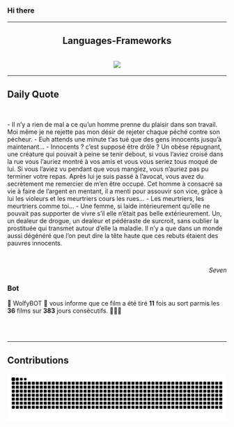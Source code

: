 ### Hi there
<hr/>
<p>
</p>
<h2 align="center">
 Languages-Frameworks
</h2>
<br/>
<div align="center">
 <a href="https://skillicons.dev">
  <img src="https://skillicons.dev/icons?i=react,nextjs,aws,docker,mongodb,python,express,django,html,css,tailwind,javascript,ts,nodejs,github"/>
 </a>
</div>
<hr/>
<div>
 <h2>
  Daily Quote
 </h2>
 <br/>
 <div>
  <p id="quote">
   - Il n’y a rien de mal a ce qu’un homme prenne du plaisir dans son travail. Moi même je ne rejette pas mon désir de rejeter chaque péché contre son pécheur.
- Euh attends une minute t’as tué que des gens innocents jusqu’à maintenant…
- Innocents ? c’est supposé être drôle ? Un obèse répugnant, une créature qui pouvait à peine se tenir debout, si vous l’aviez croisé dans la rue vous l’auriez montré à vos amis et vous vous seriez tous moqué de lui. Si vous l’aviez vu pendant que vous mangiez, vous n’auriez pas pu terminer votre repas. Après lui je suis passé à l’avocat, vous avez du secrètement me remercier de m’en être occupé. Cet homme à consacré sa vie à faire de l’argent en mentant, il a menti pour assouvir son vice, grâce à lui les violeurs et les meurtriers cours les rues…
- Les meurtriers, les meurtriers comme toi…
- Une femme, si laide intérieurement qu’elle ne pouvait pas supporter de vivre s’il elle n’était pas belle extérieurement. Un, un dealeur de drogue, un dealeur et pédéraste de surcroit, sans oublier la prostituée qui transmet autour d’elle la maladie. Il n’y a que dans un monde aussi dégénéré que l’on peut dire la tête haute que ces rebuts étaient des pauvres innocents.
  </p>
 </div>
 <br/>
 <div align="right">
  <p id="movie" style="text-align: right; font-style: italic;">
   Seven
  </p>
 </div>
 <div>
  <h3>
   Bot
  </h3>
  <p id="bot">
   🤖 WolfyBOT 🤖 vous informe que ce film a été tiré <b>11</b> fois au sort parmis les <b>36</b> films sur <b>383</b> jours consécutifs. 🎲🎲🎲
  </p>
 </div>
 <br>
 </br>
</div>
<hr/>
<div>
 <h2>
  Contributions
 </h2>
 <img alt="snake gif" src="https://github.com/Loupthevenin/Loupthevenin/blob/output/github-contribution-grid-snake-dark.svg"/>
</div>
